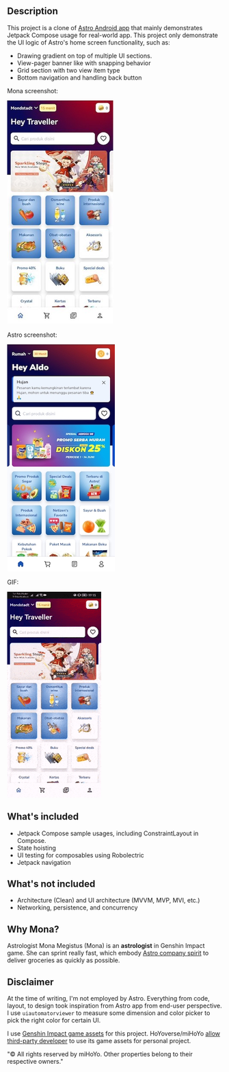 ## Description

This project is a clone of [Astro Android app](https://play.google.com/store/apps/details?id=com.astro.shop) that mainly demonstrates Jetpack Compose usage for real-world app. This project only demonstrate the UI logic of Astro's home screen functionality, such as:

- Drawing gradient on top of multiple UI sections.
- View-pager banner like with snapping behavior
- Grid section with two view item type
- Bottom navigation and handling back button

Mona screenshot:

![screenshot2](/assets/screenshot1.jpg)

Astro screenshot:

![screenshot1](/assets/screenshot2.jpg)

GIF:

![demo](/assets/demo.gif)

## What's included

- Jetpack Compose sample usages, including ConstraintLayout in Compose.
- State hoisting
- UI testing for composables using Robolectric
- Jetpack navigation

## What's not included

- Architecture (Clean) and UI architecture (MVVM, MVP, MVI, etc.)
- Networking, persistence, and concurrency

## Why Mona?

Astrologist Mona Megistus (Mona) is an **astrologist** in Genshin Impact game.
She can sprint really fast, which embody [Astro company spirit](https://www.astronauts.id) to deliver groceries as quickly as possible.


## Disclaimer

At the time of writing, I'm not employed by Astro. Everything from code, layout, to design took inspiration from Astro app from end-user perspective. I use `uiautomatorviewer` to measure some dimension and color picker to pick the right color for certain UI.

I use [Genshin Impact game assets](https://github.com/genshindev/api) for this project. HoYoverse/miHoYo [allow third-party developer](https://www.hoyolab.com/article/143107) to use its game assets for personal project.

"© All rights reserved by miHoYo. Other properties belong to their respective owners."

